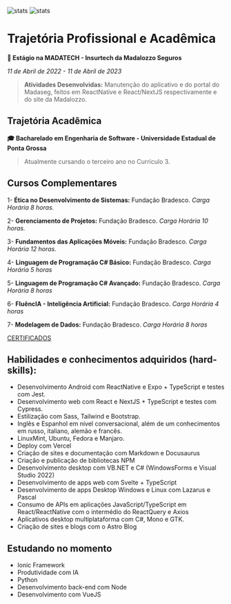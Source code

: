 ![stats](https://github-readme-stats.vercel.app/api/top-langs/?username=redwars22&layout=compact&langs_count=16&theme=dark)
![stats](https://github-readme-stats.vercel.app/api?username=redwars22&show_icons=true&theme=dark&include_all_commits=true&count_private=true)


# Trajetória Profissional e Acadêmica

**💼 Estágio na MADATECH - Insurtech da Madalozzo Seguros**

*11 de Abril de 2022 - 11 de Abril de 2023*

> **Atividades Desenvolvidas:** Manutenção do aplicativo e do portal do Madaseg, feitos em ReactNative e React/NextJS respectivamente e do site da Madalozzo.

## Trajetória Acadêmica
**🎓 Bacharelado em Engenharia de Software - Universidade Estadual de Ponta Grossa**

> Atualmente cursando o terceiro ano no Currículo 3.

## Cursos Complementares

1- **Ética no Desenvolvimento de Sistemas:** Fundação Bradesco. *Carga Horária 8 horas.* 

2- **Gerenciamento de Projetos:** Fundação Bradesco. *Carga Horária 10 horas.*

3- **Fundamentos das Aplicações Móveis:** Fundação Bradesco. *Carga Horária 12 horas.* 

4- **Linguagem de Programação C# Básico:** Fundação Bradesco. *Carga Horária 5 horas*

5- **Linguagem de Programação C# Avançado:** Fundação Bradesco. *Carga Horária 8 horas*

6- **FluêncIA - Inteligência Artificial:** Fundação Bradesco. *Carga Horária 4 horas*

7- **Modelagem de Dados:** Fundação Bradesco. *Carga Horária 8 horas*

[CERTIFICADOS](https://github.com/Redwars22/andrewnation-website/tree/main/certfs)

## Habilidades e conhecimentos adquiridos (hard-skills):

- Desenvolvimento Android com ReactNative e Expo + TypeScript e testes com Jest.
- Desenvolvimento web com React e NextJS + TypeScript e testes com Cypress.
- Estilização com Sass, Tailwind e Bootstrap.
- Inglês e Espanhol em nível conversacional, além de um conhecimentos em russo, italiano, alemão e francês.
- LinuxMint, Ubuntu, Fedora e Manjaro.
- Deploy com Vercel
- Criação de sites e documentação com Markdown e Docusaurus
- Criação e publicação de bibliotecas NPM
- Desenvolvimento desktop com VB.NET e C# (WindowsForms e Visual Studio 2022)
- Desenvolvimento de apps web com Svelte + TypeScript
- Desenvolvimento de apps Desktop Windows e Linux com Lazarus e Pascal
- Consumo de APIs em aplicações JavaScript/TypeScript em React/ReactNative com o intermédio do ReactQuery e Axios
- Aplicativos desktop multiplataforma com C#, Mono e GTK.
- Criação de sites e blogs com o Astro Blog

## Estudando no momento
- Ionic Framework
- Produtividade com IA
- Python
- Desenvolvimento back-end com Node
- Desenvolvimento com VueJS